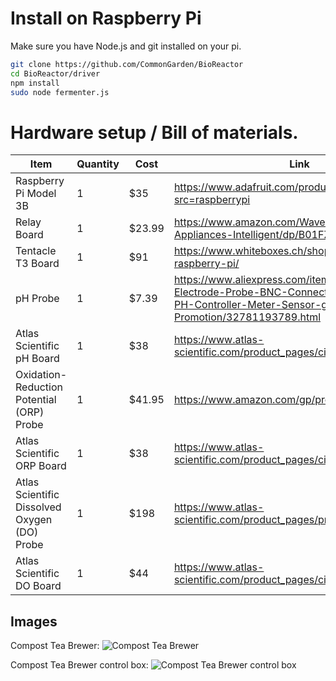 # Install on Raspberry Pi

Make sure you have Node.js and git installed on your pi.

```bash
git clone https://github.com/CommonGarden/BioReactor
cd BioReactor/driver
npm install
sudo node fermenter.js
```

# Hardware setup / Bill of materials.

Item             | Quantity | Cost | Link
-----------------|----------|------|------------------------------
Raspberry Pi Model 3B   | 1  | $35  | https://www.adafruit.com/product/3055?src=raspberrypi
Relay Board | 1 | $23.99 | https://www.amazon.com/Waveshare-Board-Relay-Appliances-Intelligent/dp/B01FZ7XLJ4
Tentacle T3 Board | 1 | $91 | https://www.whiteboxes.ch/shop/tentacle-t3-for-raspberry-pi/
pH Probe | 1 | $7.39 | https://www.aliexpress.com/item/New-Arrival-PH-Electrode-Probe-BNC-Connector-for-Aquarium-PH-Controller-Meter-Sensor-gib-Best-Promotion/32781193789.html
Atlas Scientific pH Board | 1 | $38 | https://www.atlas-scientific.com/product_pages/circuits/ezo_ph.html
Oxidation-Reduction Potential (ORP) Probe | 1 | $41.95 | https://www.amazon.com/gp/product/B007Z4GBSY/
Atlas Scientific ORP Board | 1 | $38 | https://www.atlas-scientific.com/product_pages/circuits/ezo_orp.html
Atlas Scientific Dissolved Oxygen (DO) Probe | 1 | $198 | https://www.atlas-scientific.com/product_pages/probes/do_probe.html
Atlas Scientific DO Board | 1 | $44 | https://www.atlas-scientific.com/product_pages/circuits/ezo_do.html


## Images
Compost Tea Brewer:
![Compost Tea Brewer](https://user-images.githubusercontent.com/3916616/31311867-302da26a-ab6a-11e7-94c6-34defbc47ef5.jpg)

Compost Tea Brewer control box:
![Compost Tea Brewer control box](https://user-images.githubusercontent.com/3916616/31311865-302a8634-ab6a-11e7-86b6-895c111c9780.jpg)


